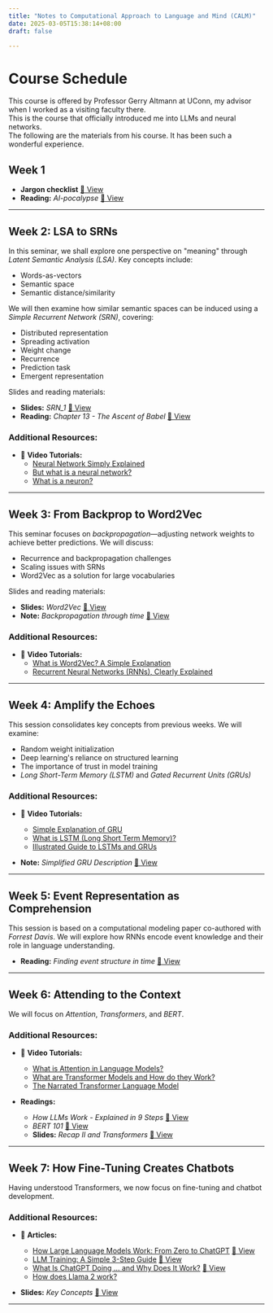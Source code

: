 ```yaml
---
title: "Notes to Computational Approach to Language and Mind (CALM)"
date: 2025-03-05T15:38:14+08:00
draft: false

---
```


# Course Schedule    
This course is offered by Professor Gerry Altmann at UConn, my advisor when I worked as a visiting faculty there.    
This is the course that officially introduced me into LLMs and neural networks.    
The following are the materials from his course. It has been such a wonderful experience.


## Week 1

- **Jargon checklist** [📄 View](Jargon_checklist.pdf)
- **Reading:** *AI-pocalypse* [📄 View](AI-pocalypse.pdf)

---

## Week 2: LSA to SRNs

In this seminar, we shall explore one perspective on "meaning" through *Latent Semantic Analysis (LSA)*. Key concepts include: 
- Words-as-vectors
- Semantic space
- Semantic distance/similarity  

We will then examine how similar semantic spaces can be induced using a *Simple Recurrent Network (SRN)*, covering:
- Distributed representation
- Spreading activation
- Weight change
- Recurrence
- Prediction task
- Emergent representation

Slides and reading materials:
- **Slides:** *SRN_1* [📄 View](SRN_1.pdf)
- **Reading:** *Chapter 13 - The Ascent of Babel* [📄 View](Chap13_TheAscentofBabel.pdf)

### Additional Resources:
- 🎥 **Video Tutorials:**  
  - [Neural Network Simply Explained](https://www.youtube.com/watch?v=ER2It2mIagI)  
  - [But what is a neural network?](https://www.youtube.com/watch?v=aircAruvnKk&t=0s)  
  - [What is a neuron?](https://www.youtube.com/watch?v=VhRtaziEWd4)  

---

## Week 3: From Backprop to Word2Vec  

This seminar focuses on *backpropagation*—adjusting network weights to achieve better predictions. We will discuss:
- Recurrence and backpropagation challenges
- Scaling issues with SRNs
- Word2Vec as a solution for large vocabularies

Slides and reading materials:
- **Slides:** *Word2Vec* [📄 View](Word2Vec.pdf)
- **Note:** *Backpropagation through time* [📄 View](Backpropagation_through_time.pdf)

### Additional Resources:
- 🎥 **Video Tutorials:**  
  - [What is Word2Vec? A Simple Explanation](https://www.youtube.com/watch?v=hQwFeIupNP0&t=45s)  
  - [Recurrent Neural Networks (RNNs), Clearly Explained](https://www.youtube.com/watch?v=AsNTP8Kwu80)  

---

## Week 4: Amplify the Echoes  

This session consolidates key concepts from previous weeks. We will examine:
- Random weight initialization
- Deep learning's reliance on structured learning
- The importance of trust in model training  
- *Long Short-Term Memory (LSTM)* and *Gated Recurrent Units (GRUs)*  

### Additional Resources:
- 🎥 **Video Tutorials:**  
  - [Simple Explanation of GRU](https://www.youtube.com/watch?v=tOuXgORsXJ4)  
  - [What is LSTM (Long Short Term Memory)?](https://www.youtube.com/watch?v=b61DPVFX03I)  
  - [Illustrated Guide to LSTMs and GRUs](https://www.youtube.com/watch?v=8HyCNIVRbSU&t=32s)  

- **Note:** *Simplified GRU Description* [📄 View](simplistic_GRU.pdf)  

---

## Week 5: Event Representation as Comprehension  

This session is based on a computational modeling paper co-authored with *Forrest Davis*. We will explore how RNNs encode event knowledge and their role in language understanding.

- **Reading:** *Finding event structure in time* [📄 View](Davis_Altmann_2021.pdf)

---

## Week 6: Attending to the Context  

We will focus on *Attention*, *Transformers*, and *BERT*.  

### Additional Resources:
- 🎥 **Video Tutorials:**  
  - [What is Attention in Language Models?](https://www.youtube.com/watch?v=j10yrR6PPfg)  
  - [What are Transformer Models and How do they Work?](https://www.youtube.com/watch?v=tsbRdJbJi9U)  
  - [The Narrated Transformer Language Model](https://www.youtube.com/watch?v=-QH8fRhqFHM&t=4s)  

- **Readings:**
  - *How LLMs Work - Explained in 9 Steps* [📄 View](How_LLMs_Work_Explained_in_9_Steps.pdf)  
  - *BERT 101* [📄 View](BERT101.pdf)  
  - **Slides:** *Recap II and Transformers* [📄 View](Recap_II_and_Transformers.pdf)  

---

## Week 7: How Fine-Tuning Creates Chatbots  

Having understood Transformers, we now focus on fine-tuning and chatbot development.  

### Additional Resources:
- 📖 **Articles:**
  - [How Large Language Models Work: From Zero to ChatGPT](https://medium.com/data-science-at-microsoft/how-large-language-models-work-91c362f5b78f) [📄 View](How_LLMs_Work_From_Zero_to_ChatGPT.pdf)  
  - [LLM Training: A Simple 3-Step Guide](https://masteringllm.medium.com/llm-training-a-simple-3-step-guide-you-wont-find-anywhere-else-98ee218809e5) [📄 View](LLM_Training.pdf)  
  - [What Is ChatGPT Doing … and Why Does It Work?](https://writings.stephenwolfram.com/2023/02/what-is-chatgpt-doing-and-why-does-it-work/) [📄 View](What_is_ChatGPT_doing.pdf)  
  - [How does Llama 2 work?](https://www.ibm.com/think/topics/llama-2#:~:text=Llama%202%20is%20a%20family%20of%20transformer%2Dbased%20autoregressive%20causal,the%20next%20word(s).0)  

- **Slides:** *Key Concepts* [📄 View](Key_concepts.pdf)  

---

